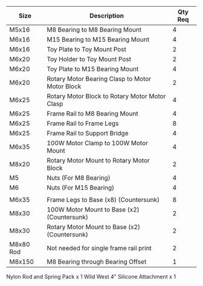 
| Size | Description | Qty Req |
|------|-------------|---------|
|M5x16 | M8 Bearing to M8 Bearing Mount	|4|
|M6x16 | M15 Bearing to M15 Bearing Mount	|4|
|M6x16 | Toy Plate to Toy Mount Post	|2|
|M6x20 | Toy Holder to Toy Mount Post	|2|
|M6x20 | Toy Plate to M15 Bearing Mount	|4|
|M6x20 | Rotary Motor Bearing Clasp to Motor Motor Block	|2|
|M6x25 | Rotary Motor Block to Rotary Motor Motor Clasp	|4|
|M6x25 | Frame Rail to M8 Bearing Mount	|4|
|M6x25 | Frame Rail to Frame Legs	|8|
|M6x25 | Frame Rail to Support Bridge	|4|
|M6x35 | 100W Motor Clamp to 100W Motor Mount	|4|
|M8x20 | Rotary Motor Mount to Rotary Motor Block	|2|
|M5 | Nuts (For M8 Bearing)	|4|
|M6 | Nuts (For M15 Bearing)	|4|
|||
|M6x35 | Frame Legs to Base (x8) (Countersunk)	|8|
|M8x30 | 100W Motor Mount to Base (x2) (Countersunk)	|2|
|M8x30 | Rotary Motor Mount to Base (x2) (Countersunk)	|2|
|M8x80 Rod | Not needed for single frame rail print	|2|
|M8x150 | M8 Bearing through Bearing Offset	|1|

Nylon Rod and Spring Pack x 1
Wild West 4" Silicone Attachment x 1
